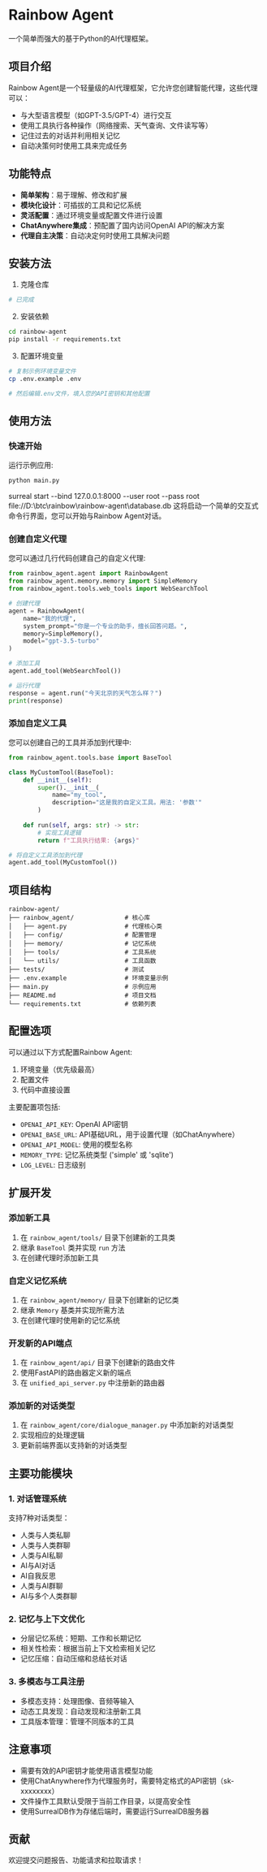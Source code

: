 # Rainbow Agent

一个简单而强大的基于Python的AI代理框架。

## 项目介绍

Rainbow Agent是一个轻量级的AI代理框架，它允许您创建智能代理，这些代理可以：

- 与大型语言模型（如GPT-3.5/GPT-4）进行交互
- 使用工具执行各种操作（网络搜索、天气查询、文件读写等）
- 记住过去的对话并利用相关记忆
- 自动决策何时使用工具来完成任务


## 功能特点

- **简单架构**：易于理解、修改和扩展
- **模块化设计**：可插拔的工具和记忆系统
- **灵活配置**：通过环境变量或配置文件进行设置
- **ChatAnywhere集成**：预配置了国内访问OpenAI API的解决方案
- **代理自主决策**：自动决定何时使用工具解决问题

## 安装方法

1. 克隆仓库
```bash
# 已完成
```

2. 安装依赖
```bash
cd rainbow-agent
pip install -r requirements.txt
```

3. 配置环境变量
```bash
# 复制示例环境变量文件
cp .env.example .env

# 然后编辑.env文件，填入您的API密钥和其他配置
```

## 使用方法

### 快速开始

运行示例应用:
```bash
python main.py
```
surreal start --bind 127.0.0.1:8000 --user root --pass root file://D:\btc\rainbow\rainbow-agent\database.db
这将启动一个简单的交互式命令行界面，您可以开始与Rainbow Agent对话。

### 创建自定义代理

您可以通过几行代码创建自己的自定义代理:

```python
from rainbow_agent.agent import RainbowAgent
from rainbow_agent.memory.memory import SimpleMemory
from rainbow_agent.tools.web_tools import WebSearchTool

# 创建代理
agent = RainbowAgent(
    name="我的代理",
    system_prompt="你是一个专业的助手，擅长回答问题。",
    memory=SimpleMemory(),
    model="gpt-3.5-turbo"
)

# 添加工具
agent.add_tool(WebSearchTool())

# 运行代理
response = agent.run("今天北京的天气怎么样？")
print(response)
```

### 添加自定义工具

您可以创建自己的工具并添加到代理中:

```python
from rainbow_agent.tools.base import BaseTool

class MyCustomTool(BaseTool):
    def __init__(self):
        super().__init__(
            name="my_tool",
            description="这是我的自定义工具。用法: '参数'"
        )
    
    def run(self, args: str) -> str:
        # 实现工具逻辑
        return f"工具执行结果: {args}"

# 将自定义工具添加到代理
agent.add_tool(MyCustomTool())
```

## 项目结构

```
rainbow-agent/
├── rainbow_agent/              # 核心库
│   ├── agent.py                # 代理核心类
│   ├── config/                 # 配置管理
│   ├── memory/                 # 记忆系统
│   ├── tools/                  # 工具系统
│   └── utils/                  # 工具函数
├── tests/                      # 测试
├── .env.example                # 环境变量示例
├── main.py                     # 示例应用
├── README.md                   # 项目文档
└── requirements.txt            # 依赖列表
```

## 配置选项

可以通过以下方式配置Rainbow Agent:

1. 环境变量（优先级最高）
2. 配置文件
3. 代码中直接设置

主要配置项包括:

- `OPENAI_API_KEY`: OpenAI API密钥
- `OPENAI_BASE_URL`: API基础URL，用于设置代理（如ChatAnywhere）
- `OPENAI_API_MODEL`: 使用的模型名称
- `MEMORY_TYPE`: 记忆系统类型 ('simple' 或 'sqlite')
- `LOG_LEVEL`: 日志级别

## 扩展开发

### 添加新工具

1. 在 `rainbow_agent/tools/` 目录下创建新的工具类
2. 继承 `BaseTool` 类并实现 `run` 方法
3. 在创建代理时添加新工具

### 自定义记忆系统

1. 在 `rainbow_agent/memory/` 目录下创建新的记忆类
2. 继承 `Memory` 基类并实现所需方法
3. 在创建代理时使用新的记忆系统

### 开发新的API端点

1. 在 `rainbow_agent/api/` 目录下创建新的路由文件
2. 使用FastAPI的路由器定义新的端点
3. 在 `unified_api_server.py` 中注册新的路由器

### 添加新的对话类型

1. 在 `rainbow_agent/core/dialogue_manager.py` 中添加新的对话类型
2. 实现相应的处理逻辑
3. 更新前端界面以支持新的对话类型

## 主要功能模块

### 1. 对话管理系统

支持7种对话类型：
- 人类与人类私聊
- 人类与人类群聊
- 人类与AI私聊
- AI与AI对话
- AI自我反思
- 人类与AI群聊
- AI与多个人类群聊

### 2. 记忆与上下文优化

- 分层记忆系统：短期、工作和长期记忆
- 相关性检索：根据当前上下文检索相关记忆
- 记忆压缩：自动压缩和总结长对话

### 3. 多模态与工具注册

- 多模态支持：处理图像、音频等输入
- 动态工具发现：自动发现和注册新工具
- 工具版本管理：管理不同版本的工具

## 注意事项

- 需要有效的API密钥才能使用语言模型功能
- 使用ChatAnywhere作为代理服务时，需要特定格式的API密钥（sk-xxxxxxxx）
- 文件操作工具默认受限于当前工作目录，以提高安全性
- 使用SurrealDB作为存储后端时，需要运行SurrealDB服务器

## 贡献

欢迎提交问题报告、功能请求和拉取请求！
